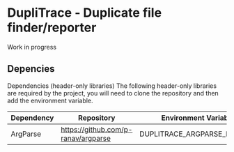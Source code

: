 # DupliTrace - Duplicate file finder/reporter

Work in progress

## Depencies

Dependencies (header-only libraries)
The following header-only libraries are required by the project, you will need to clone the repository and then add the environment variable.

Dependency | Repository | Environment Variable
---        | ---        | ---
ArgParse | https://github.com/p-ranav/argparse | DUPLITRACE_ARGPARSE_INCLUDE
